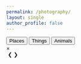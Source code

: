 ```yaml
---
permalink: /photography/
layout: single
author_profile: false
---
```


<div class="container">
<!-- Filter Buttons -->
<div class="filter-buttons">
        <button onclick="filterPortfolio('places')">Places</button>
        <!-- <button onclick="filterPortfolio('people')">People</button> -->
        <button onclick="filterPortfolio('things')">Things</button>
        <button onclick="filterPortfolio('animals')">Animals</button>
</div>

<div class="portfolio-section">
            <div class="portfolio lightbox-portfolio" id="portfolio">
                <!-- Portfolio items will be dynamically inserted here -->
            </div>
</div>

<!-- Modal -->
<div id="myModal" class="custom-modal" onclick="closeModal(event)">
        <div class="custom-modal-content" onclick="event.stopPropagation()">
            <span class="close" onclick="closeModal(event)">&times;</span>
            <div id="modal-caption" class="custom-modal-caption">
                <div class="modal-title"></div>
                <div class="modal-description"></div>         
            </div>
            <img id="modal-image" src="">
            <span class="prev" onclick="changeSlide(-1)">&#10094;</span>
            <span class="next" onclick="changeSlide(1)">&#10095;</span>
        </div>
</div>

<script>
    const apiKey = 'bf211338ce87cec202a72defdd2e112b'; // Replace with your Flickr API key
    const userId = '201018555@N05'; // Replace with your Flickr user ID
    let currentIndex = 0;
    let photos = [];
    async function fetchPhotosets() {
            const url = `https://www.flickr.com/services/rest/?method=flickr.photosets.getList&api_key=${apiKey}&user_id=${userId}&format=json&nojsoncallback=1`;
            try {
                const response = await fetch(url);
                const data = await response.json();
                if (data.stat === 'ok' && data.photosets && data.photosets.photoset) {
                    return data.photosets.photoset;
                } else {
                    console.error('Failed to fetch photosets:', data.message);
                    return [];
                }
            } catch (error) {
                console.error('Error fetching photosets:', error);
                return [];
            }
    }
    async function fetchPhotos(photosetId) {
            const url = `https://www.flickr.com/services/rest/?method=flickr.photosets.getPhotos&api_key=${apiKey}&photoset_id=${photosetId}&user_id=${userId}&format=json&nojsoncallback=1&extras=url_h,url_z,url_s,description`;
            try {
                const response = await fetch(url);
                const data = await response.json();
                if (data.stat === 'ok' && data.photoset && data.photoset.photo) {
                    return data.photoset.photo;
                } else {
                    console.error('Failed to fetch photos:', data.message);
                    return [];
                }
            } catch (error) {
                console.error('Error fetching photos:', error);
                return [];
            }
    }
    async function renderPortfolio() {
        const photosets = await fetchPhotosets();
        const portfolioContainer = document.getElementById('portfolio');
        for (const photoset of photosets) {
            const photosFromSet = await fetchPhotos(photoset.id);
            photos = photos.concat(photosFromSet);
            for (const photo of photosFromSet) {
                const portfolioItem = document.createElement('div');
                portfolioItem.className = `portfolio-item ${photoset.title._content.toLowerCase()}`;
                portfolioItem.innerHTML = `
                            <img src="${photo.url_z}" alt="${photo.title}" data-large="${photo.url_h}" data-title="${photo.title}" data-description="${photo.description._content}" onclick="openModal(this, ${photos.indexOf(photo)})" loading="lazy" onerror="this.onerror=null; this.src='default.jpg';">
                        </a>
                    `;
                portfolioContainer.appendChild(portfolioItem);
            }
        }
        // Lazy loading
        const lazyImages = document.querySelectorAll('img[loading="lazy"]');
        lazyImages.forEach(img => {
            img.addEventListener('load', () => {
                img.style.opacity = '1';
            });
        });
    }
    function filterPortfolio(category) {
        const items = document.querySelectorAll('.portfolio-item');
        items.forEach(item => {
            if (category === 'all' || item.classList.contains(category)) {
                item.style.display = 'block';
            } else {
                item.style.display = 'none';
            }
        });
    }
    function openModal(img, index) {
        currentIndex = index;
        const modal = document.getElementById('myModal');
        const modalImg = document.getElementById('modal-image');
        const modalTitle = document.querySelector('.modal-title');
        const modalDescription = document.querySelector('.modal-description');
        const masthead = document.querySelector('.masthead');
        const pagefooter = document.getElementById('footer');
        if (modal && modalImg) {
            modal.style.display = 'block';
            modalImg.src = img.dataset.large;
            modalTitle.innerHTML = img.dataset.title;
            modalDescription.innerHTML = img.dataset.description;
            if (masthead && pagefooter) {
                masthead.style.zIndex = '0';
                pagefooter.style.zIndex = '-1';
            }
        } else {
            console.error('Modal elements not found.');
        }
        // Add event listener for keyboard navigation
        document.addEventListener('keydown', handleKeydown);
    }
    function closeModal(event) {
        const modal = document.getElementById('myModal');
        const masthead = document.querySelector('.masthead');
        if(modal || event.target.id === 'myModal') {
            const pagefooter = document.getElementById('footer');
            if (modal) {
                modal.style.display = 'none';
                if (masthead && pagefooter) {
                    masthead.style.zIndex = '20';
                    pagefooter.style.zIndex = '20';
                }
            } else {
                console.error('Modal element not found.');
            }
            // Remove event listener for keyboard navigation
            document.removeEventListener('keydown', handleKeydown);
        }
    }
    function changeSlide(direction) {
        event.stopPropagation();
        currentIndex += direction;
        if (currentIndex < 0) {
            currentIndex = photos.length - 1;
        } else if (currentIndex >= photos.length) {
            currentIndex = 0;
        }
        const modalImg = document.getElementById('modal-image');
        const modalTitle = document.querySelector('.modal-title');
        const modalDescription = document.querySelector('.modal-description');
        modalImg.src = photos[currentIndex].url_h;
        modalTitle.innerHTML = photos[currentIndex].title;
        modalDescription.innerHTML = photos[currentIndex].description._content;
    }
    function handleHashChange() {
        const hash = window.location.hash.substring(1);
        if (hash) {
            filterPortfolio(hash);
        } else {
            filterPortfolio('places');
        }
    }

    function handleKeydown(event) {

        if (event.key === 'ArrowLeft') {
            changeSlide(-1);
        } else if (event.key === 'ArrowRight') {
            changeSlide(1);
        } else if(event.key === 'Escape') {
            const modal = document.getElementById('myModal');
            closeModal({ target: modal });
        }
    }
    // Initialize with showing places
    document.addEventListener('DOMContentLoaded', function() {
        renderPortfolio().then(() => handleHashChange());
    });
    document.addEventListener('DOMContentLoaded', function() {
        // Get the current URL
        const currentUrl = window.location.href;

        // Check if the URL contains the specific page path
        if (currentUrl.includes('photography')) {
            // Add the photography class to the .page element
            const pageElement = document.querySelector('.page');
            if (pageElement) {
                pageElement.classList.add('nopadding');
            }
        }
    });

    window.addEventListener('hashchange', handleHashChange);
</script>